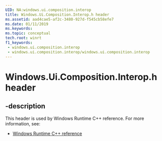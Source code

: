 ```yaml
---
UID: NA:windows.ui.composition.interop
title: Windows.Ui.Composition.Interop.h header
ms.assetid: aad4cae5-af2c-3480-927d-f545cb58efe7
ms.date: 01/11/2019
ms.keywords: 
ms.topic: conceptual
tech.root: winrt
f1_keywords:
 - windows.ui.composition.interop
 - windows.ui.composition.interop/windows.ui.composition.interop
---
```


# Windows.Ui.Composition.Interop.h header


## -description

This header is used by Windows Runtime C++ reference. For more information, see:

- [Windows Runtime C++ reference](../_winrt/index.md)

